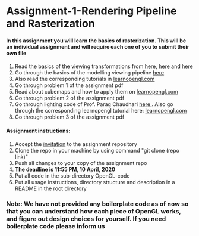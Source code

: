 # Assignment-1-Rendering Pipeline and Rasterization
<h4>In this assignment you will learn the basics of rasterization. This will be an individual assignment and will require each one of you to submit their own file</h4>
<ol>
	<li> Read the basics of the viewing transformations from <a href="https://www.cse.iitb.ac.in/~paragc/teaching/2019/cs475/lectures/04_transformations_1.pdf"> here</a>, <a href="https://www.cse.iitb.ac.in/~paragc/teaching/2019/cs475/lectures/05_transformations_2.pdf"> here </a> and <a href="https://www.cse.iitb.ac.in/~paragc/teaching/2019/cs475/lectures/06_viewing_1.pdf"> here </a> </li>
	<li> Go through the basics of the modelling viewing pipeline <a href="https://www.cse.iitb.ac.in/~paragc/teaching/2019/cs475/lectures/07_viewing_2.pdf"> here </a> </li>
	<li> Also read the corresponding tutorials in <a href="https://learnopengl.com/Getting-started/Transformations"> learnopengl.com </a> </li>
	<li> Go through problem 1 of the assignment pdf </li>
	<li> Read about cubemaps and how to apply them on <a href="https://learnopengl.com/Advanced-OpenGL/Cubemaps"> learnopengl.com </a> </li>
	<li> Go through problem 2 of the assignment pdf </li>
	<li> Go through lighting code of Prof. Parag Chaudhari <a href="https://github.com/paragchaudhuri/cs475-tutorials/tree/master/Tutorial_05"> here </a>. Also go through the corresponding learnopengl tutorial here: <a href="https://learnopengl.com/Lighting/Colors"> learnopengl.com </a>
	<li> Go through problem 3 of the assignment pdf
</ol>
<h4> Assignment instructions: </h4>
<ol>
	<li> Accept the <a href="https://classroom.github.com/a/F0jQQ8fj">invitation</a> to the assignment repository
	<li> Clone the repo in your machine by using command "git clone (repo link)"
	<li> Push all changes to your copy of the assignment repo
	<li> <b> The deadline is 11:55 PM, 10 April, 2020 </b>
	<li> Put all code in the sub-directory OpenGL-code
	<li> Put all usage instructions, directory structure and description in a README in the root directory
</ol>

### Note: We have not provided any boilerplate code as of now so that you can understand how each piece of OpenGL works, and figure out design choices for yourself. If you need boilerplate code please inform us
